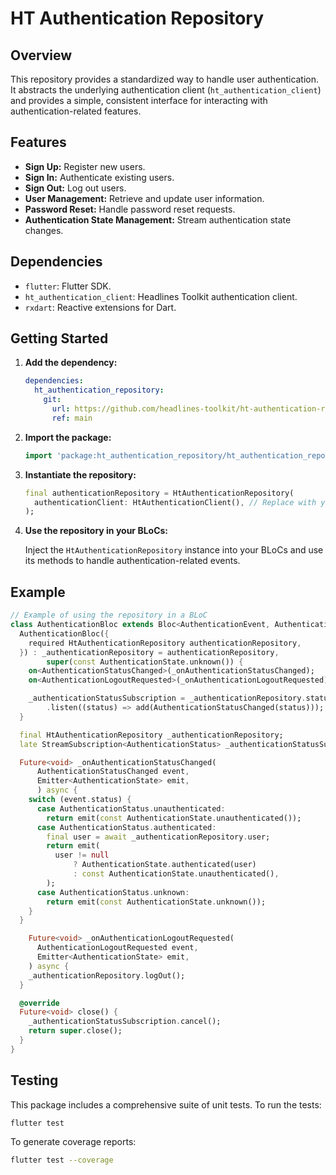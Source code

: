 # HT Authentication Repository

## Overview

This repository provides a standardized way to handle user authentication. It abstracts the underlying authentication client (`ht_authentication_client`) and provides a simple, consistent interface for interacting with authentication-related features.

## Features

*   **Sign Up:** Register new users.
*   **Sign In:** Authenticate existing users.
*   **Sign Out:** Log out users.
*   **User Management:** Retrieve and update user information.
*   **Password Reset:** Handle password reset requests.
*   **Authentication State Management:** Stream authentication state changes.

## Dependencies

*   `flutter`: Flutter SDK.
*   `ht_authentication_client`: Headlines Toolkit authentication client.
*   `rxdart`: Reactive extensions for Dart.

## Getting Started

1.  **Add the dependency:**

    ```yaml
    dependencies:
      ht_authentication_repository:
        git:
          url: https://github.com/headlines-toolkit/ht-authentication-repository.git
          ref: main
    ```

2.  **Import the package:**

    ```dart
    import 'package:ht_authentication_repository/ht_authentication_repository.dart';
    ```

3.  **Instantiate the repository:**

    ```dart
    final authenticationRepository = HtAuthenticationRepository(
      authenticationClient: HtAuthenticationClient(), // Replace with your actual client
    );
    ```

4.  **Use the repository in your BLoCs:**

    Inject the `HtAuthenticationRepository` instance into your BLoCs and use its methods to handle authentication-related events.

## Example

```dart
// Example of using the repository in a BLoC
class AuthenticationBloc extends Bloc<AuthenticationEvent, AuthenticationState> {
  AuthenticationBloc({
    required HtAuthenticationRepository authenticationRepository,
  }) : _authenticationRepository = authenticationRepository,
        super(const AuthenticationState.unknown()) {
    on<AuthenticationStatusChanged>(_onAuthenticationStatusChanged);
    on<AuthenticationLogoutRequested>(_onAuthenticationLogoutRequested);

    _authenticationStatusSubscription = _authenticationRepository.status
        .listen((status) => add(AuthenticationStatusChanged(status)));
  }

  final HtAuthenticationRepository _authenticationRepository;
  late StreamSubscription<AuthenticationStatus> _authenticationStatusSubscription;

  Future<void> _onAuthenticationStatusChanged(
      AuthenticationStatusChanged event,
      Emitter<AuthenticationState> emit,
      ) async {
    switch (event.status) {
      case AuthenticationStatus.unauthenticated:
        return emit(const AuthenticationState.unauthenticated());
      case AuthenticationStatus.authenticated:
        final user = await _authenticationRepository.user;
        return emit(
          user != null
              ? AuthenticationState.authenticated(user)
              : const AuthenticationState.unauthenticated(),
        );
      case AuthenticationStatus.unknown:
        return emit(const AuthenticationState.unknown());
    }
  }

    Future<void> _onAuthenticationLogoutRequested(
      AuthenticationLogoutRequested event,
      Emitter<AuthenticationState> emit,
    ) async {
    _authenticationRepository.logOut();
  }

  @override
  Future<void> close() {
    _authenticationStatusSubscription.cancel();
    return super.close();
  }
}

```

## Testing

This package includes a comprehensive suite of unit tests. To run the tests:

```bash
flutter test
```

To generate coverage reports:

```bash
flutter test --coverage
```
